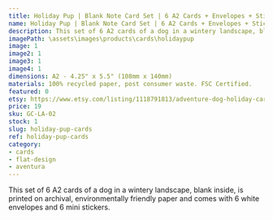```yaml
---
title: Holiday Pup | Blank Note Card Set | 6 A2 Cards + Envelopes + Stickers
name: Holiday Pup | Blank Note Card Set | 6 A2 Cards + Envelopes + Stickers
description: This set of 6 A2 cards of a dog in a wintery landscape, blank inside, is printed on archival, environmentally friendly paper and comes with 6 white envelopes and 6 mini stickers.
imagePath: \assets\images\products\cards\holidaypup
image: 1
image2: 1
image3: 1
image4: 1
dimensions: A2 - 4.25" x 5.5" (108mm x 140mm)
materials: 100% recycled paper, post consumer waste. FSC Certified.
featured: 0
etsy: https://www.etsy.com/listing/1118791813/adventure-dog-holiday-cards-blank-note
price: 19
sku: GC-LA-02
stock: 1
slug: holiday-pup-cards
ref: holiday-pup-cards
category:
- cards
- flat-design
- aventura
---
```

This set of 6 A2 cards of a dog in a wintery landscape, blank inside, is printed on archival, environmentally friendly paper and comes with 6 white envelopes and 6 mini stickers.
